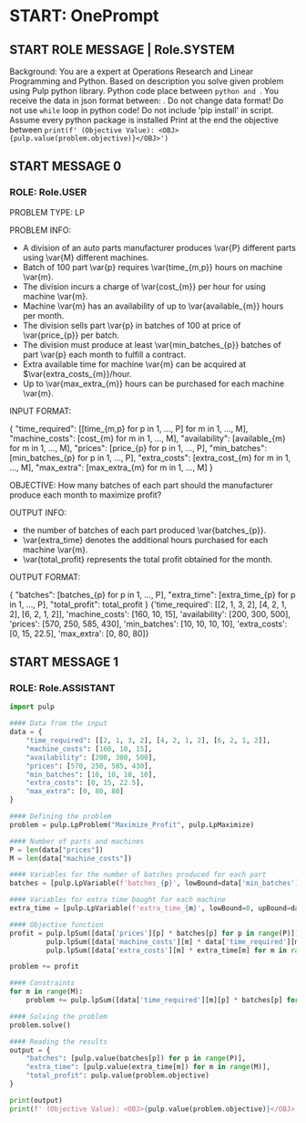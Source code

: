 # START: OnePrompt 
## START ROLE MESSAGE | Role.SYSTEM 
Background: You are a expert at Operations Research and Linear Programming and Python. Based on description you solve given problem using Pulp python library. Python code place between ```python and ```. You receive the data in json format between: <DATA></DATA>. Do not change data format! Do not use `while` loop in python code! Do not include 'pip install' in script. Assume every python package is installed Print at the end the objective between <OBJ></OBJ> `print(f' (Objective Value): <OBJ>{pulp.value(problem.objective)}</OBJ>')`  
## START MESSAGE 0 
### ROLE: Role.USER
<DESCRIPTION>
PROBLEM TYPE: LP

PROBLEM INFO:

- A division of an auto parts manufacturer produces \var{P} different parts using \var{M} different machines.
- Batch of 100 part \var{p} requires \var{time_{m,p}} hours on machine \var{m}.
- The division incurs a charge of \var{cost_{m}} per hour for using machine \var{m}.
- Machine \var{m} has an availability of up to \var{available_{m}} hours per month.
- The division sells part \var{p} in batches of 100 at price of \var{price_{p}} per batch.
- The division must produce at least \var{min_batches_{p}} batches of part \var{p} each month to fulfill a contract.
- Extra available time for machine \var{m} can be acquired at $\var{extra_costs_{m}}/hour. 
- Up to \var{max_extra_{m}} hours can be purchased for each machine \var{m}.

INPUT FORMAT: 

{
    "time_required": [[time_{m,p} for p in 1, ..., P] for m in 1, ..., M],
    "machine_costs": [cost_{m} for m in 1, ..., M],
    "availability": [available_{m} for m in 1, ..., M],
    "prices": [price_{p} for p in 1, ..., P],
    "min_batches": [min_batches_{p} for p in 1, ..., P],
    "extra_costs": [extra_cost_{m} for m in 1, ..., M],
    "max_extra": [max_extra_{m} for m in 1, ..., M]
}

OBJECTIVE: How many batches of each part should the manufacturer produce each month to maximize profit?

OUTPUT INFO:

- the number of batches of each part produced \var{batches_{p}}.
- \var{extra_time} denotes the additional hours purchased for each machine \var{m}.
- \var{total_profit} represents the total profit obtained for the month.

OUTPUT FORMAT:

{
    "batches": [batches_{p} for p in 1, ..., P],
    "extra_time": [extra_time_{p} for p in 1, ..., P],
    "total_profit": total_profit
}
</DESCRIPTION>
<DATA>
{'time_required': [[2, 1, 3, 2], [4, 2, 1, 2], [6, 2, 1, 2]], 'machine_costs': [160, 10, 15], 'availability': [200, 300, 500], 'prices': [570, 250, 585, 430], 'min_batches': [10, 10, 10, 10], 'extra_costs': [0, 15, 22.5], 'max_extra': [0, 80, 80]}</DATA>


## START MESSAGE 1 
### ROLE: Role.ASSISTANT
```python
import pulp

#### Data from the input
data = {
    "time_required": [[2, 1, 3, 2], [4, 2, 1, 2], [6, 2, 1, 2]],
    "machine_costs": [160, 10, 15],
    "availability": [200, 300, 500],
    "prices": [570, 250, 585, 430],
    "min_batches": [10, 10, 10, 10],
    "extra_costs": [0, 15, 22.5],
    "max_extra": [0, 80, 80]
}

#### Defining the problem
problem = pulp.LpProblem("Maximize_Profit", pulp.LpMaximize)

#### Number of parts and machines
P = len(data["prices"])
M = len(data["machine_costs"])

#### Variables for the number of batches produced for each part
batches = [pulp.LpVariable(f'batches_{p}', lowBound=data['min_batches'][p], cat='Continuous') for p in range(P)]

#### Variables for extra time bought for each machine
extra_time = [pulp.LpVariable(f'extra_time_{m}', lowBound=0, upBound=data['max_extra'][m], cat='Continuous') for m in range(M)]

#### Objective function
profit = pulp.lpSum([data['prices'][p] * batches[p] for p in range(P)]) - \
         pulp.lpSum([data['machine_costs'][m] * data['time_required'][m][p] * batches[p] for p in range(P) for m in range(M)]) - \
         pulp.lpSum([data['extra_costs'][m] * extra_time[m] for m in range(M)])

problem += profit

#### Constraints
for m in range(M):
    problem += pulp.lpSum([data['time_required'][m][p] * batches[p] for p in range(P)]) <= data['availability'][m] + extra_time[m], f'Available_Time_{m}'

#### Solving the problem
problem.solve()

#### Reading the results
output = {
    "batches": [pulp.value(batches[p]) for p in range(P)],
    "extra_time": [pulp.value(extra_time[m]) for m in range(M)],
    "total_profit": pulp.value(problem.objective)
}

print(output)
print(f' (Objective Value): <OBJ>{pulp.value(problem.objective)}</OBJ>')
```

